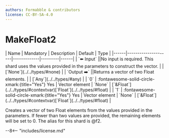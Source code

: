 ```yaml
---
authors: Formabble & contributors
license: CC-BY-SA-4.0
---
```



# MakeFloat2

<div class="sh-parameters" markdown="1">
| Name | Mandatory | Description | Default | Type |
|------|---------------------|-------------|---------|------|
| `⬅️ Input` ||No input is required. This shard uses the values provided in the parameters to construct the vector. | | [`None`](../../types/#none) |
| `Output ➡️` ||Returns a vector of two Float elements. | | [`Any`](../../types/#any) |
| `0` | :fontawesome-solid-circle-xmark:{title="Yes"} Yes  | Vector element | `None` | [`&Float`](../../types/#contextvar)[`Float`](../../types/#float) |
| `1` | :fontawesome-solid-circle-xmark:{title="Yes"} Yes  | Vector element | `None` | [`&Float`](../../types/#contextvar)[`Float`](../../types/#float) |

</div>

Creates a vector of two Float elements from the values provided in the parameters. If fewer than two values are provided, the remaining elements will be set to 0. The alias for this shard is @f2.

--8<-- "includes/license.md"

